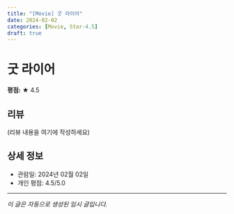 ```yaml
---
title: "[Movie] 굿 라이어"
date: 2024-02-02
categories: [Movie, Star-4.5]
draft: true
---
```


# 굿 라이어

**평점:** ★ 4.5

## 리뷰

(리뷰 내용을 여기에 작성하세요)

## 상세 정보

- 관람일: 2024년 02월 02일
- 개인 평점: 4.5/5.0

---

*이 글은 자동으로 생성된 임시 글입니다.*

